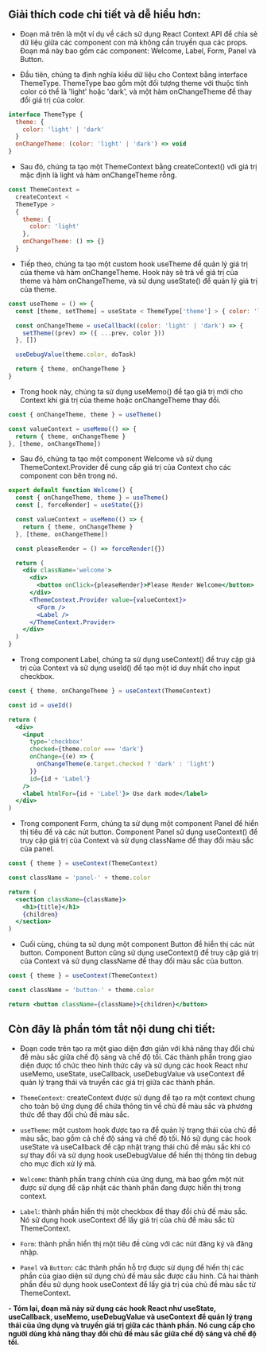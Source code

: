 ## Giải thích code chi tiết và dễ hiểu hơn:

- Đoạn mã trên là một ví dụ về cách sử dụng React Context API để chia sẻ dữ liệu giữa các component con mà không cần truyền qua các props. Đoạn mã này bao gồm các component: Welcome, Label, Form, Panel và Button.

- Đầu tiên, chúng ta định nghĩa kiểu dữ liệu cho Context bằng interface ThemeType. ThemeType bao gồm một đối tượng theme với thuộc tính color có thể là 'light' hoặc 'dark', và một hàm onChangeTheme để thay đổi giá trị của color.

```jsx
interface ThemeType {
  theme: {
    color: 'light' | 'dark'
  }
  onChangeTheme: (color: 'light' | 'dark') => void
}
```

- Sau đó, chúng ta tạo một ThemeContext bằng createContext() với giá trị mặc định là light và hàm onChangeTheme rỗng.

```jsx
const ThemeContext =
  createContext <
  ThemeType >
  {
    theme: {
      color: 'light'
    },
    onChangeTheme: () => {}
  }
```

- Tiếp theo, chúng ta tạo một custom hook useTheme để quản lý giá trị của theme và hàm onChangeTheme. Hook này sẽ trả về giá trị của theme và hàm onChangeTheme, và sử dụng useState() để quản lý giá trị của theme.

```jsx
const useTheme = () => {
  const [theme, setTheme] = useState < ThemeType['theme'] > { color: 'light' }

  const onChangeTheme = useCallback((color: 'light' | 'dark') => {
    setTheme((prev) => ({ ...prev, color }))
  }, [])

  useDebugValue(theme.color, doTask)

  return { theme, onChangeTheme }
}
```

- Trong hook này, chúng ta sử dụng useMemo() để tạo giá trị mới cho Context khi giá trị của theme hoặc onChangeTheme thay đổi.

```jsx
const { onChangeTheme, theme } = useTheme()

const valueContext = useMemo(() => {
  return { theme, onChangeTheme }
}, [theme, onChangeTheme])
```

- Sau đó, chúng ta tạo một component Welcome và sử dụng ThemeContext.Provider để cung cấp giá trị của Context cho các component con bên trong nó.

```jsx
export default function Welcome() {
  const { onChangeTheme, theme } = useTheme()
  const [, forceRender] = useState({})

  const valueContext = useMemo(() => {
    return { theme, onChangeTheme }
  }, [theme, onChangeTheme])

  const pleaseRender = () => forceRender({})

  return (
    <div className='welcome'>
      <div>
        <button onClick={pleaseRender}>Please Render Welcome</button>
      </div>
      <ThemeContext.Provider value={valueContext}>
        <Form />
        <Label />
      </ThemeContext.Provider>
    </div>
  )
}
```

- Trong component Label, chúng ta sử dụng useContext() để truy cập giá trị của Context và sử dụng useId() để tạo một id duy nhất cho input checkbox.

```jsx
const { theme, onChangeTheme } = useContext(ThemeContext)

const id = useId()

return (
  <div>
    <input
      type='checkbox'
      checked={theme.color === 'dark'}
      onChange={(e) => {
        onChangeTheme(e.target.checked ? 'dark' : 'light')
      }}
      id={id + 'Label'}
    />
    <label htmlFor={id + 'Label'}> Use dark mode</label>
  </div>
)
```

- Trong component Form, chúng ta sử dụng một component Panel để hiển thị tiêu đề và các nút button. Component Panel sử dụng useContext() để truy cập giá trị của Context và sử dụng className để thay đổi màu sắc của panel.

```jsx
const { theme } = useContext(ThemeContext)

const className = 'panel-' + theme.color

return (
  <section className={className}>
    <h1>{title}</h1>
    {children}
  </section>
)
```

- Cuối cùng, chúng ta sử dụng một component Button để hiển thị các nút button. Component Button cũng sử dụng useContext() để truy cập giá trị của Context và sử dụng className để thay đổi màu sắc của button.

```jsx
const { theme } = useContext(ThemeContext)

const className = 'button-' + theme.color

return <button className={className}>{children}</button>
```

## Còn đây là phần tóm tắt nội dung chi tiết:

- Đoạn code trên tạo ra một giao diện đơn giản với khả năng thay đổi chủ đề màu sắc giữa chế độ sáng và chế độ tối. Các thành phần trong giao diện được tổ chức theo hình thức cây và sử dụng các hook React như useMemo, useState, useCallback, useDebugValue và useContext để quản lý trạng thái và truyền các giá trị giữa các thành phần.

- `ThemeContext`: createContext được sử dụng để tạo ra một context chung cho toàn bộ ứng dụng để chứa thông tin về chủ đề màu sắc và phương thức để thay đổi chủ đề màu sắc.

- `useTheme`: một custom hook được tạo ra để quản lý trạng thái của chủ đề màu sắc, bao gồm cả chế độ sáng và chế độ tối. Nó sử dụng các hook useState và useCallback để cập nhật trạng thái chủ đề màu sắc khi có sự thay đổi và sử dụng hook useDebugValue để hiển thị thông tin debug cho mục đích xử lý mã.

- `Welcome`: thành phần trang chính của ứng dụng, mà bao gồm một nút được sử dụng để cập nhật các thành phần đang được hiển thị trong context.

- `Label`: thành phần hiển thị một checkbox để thay đổi chủ đề màu sắc. Nó sử dụng hook useContext để lấy giá trị của chủ đề màu sắc từ ThemeContext.

- `Form`: thành phần hiển thị một tiêu đề cùng với các nút đăng ký và đăng nhập.

- `Panel` và `Button`: các thành phần hỗ trợ được sử dụng để hiển thị các phần của giao diện sử dụng chủ đề màu sắc được cấu hình. Cả hai thành phần đều sử dụng hook useContext để lấy giá trị của chủ đề màu sắc từ ThemeContext.

**- Tóm lại, đoạn mã này sử dụng các hook React như useState, useCallback, useMemo, useDebugValue và useContext để quản lý trạng thái của ứng dụng và truyền giá trị giữa các thành phần. Nó cung cấp cho người dùng khả năng thay đổi chủ đề màu sắc giữa chế độ sáng và chế độ tối.**
